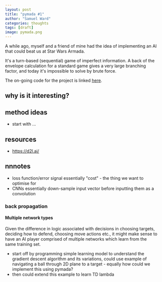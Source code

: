 ```yaml
---
layout: post
title: "pymada #1"
author: "Samuel Ward"
categories: thoughts
tags: [draft]
image: pymada.png
---
```


A while ago, myself and a friend of mine had the idea of implementing an AI that could beat us at Star Wars Armada. 

It's a turn-based (sequential) game of imperfect information. A back of the envelope calculation for a standard game gives a very large branching factor, and today it's impossible to solve by brute force.

The on-going code for the project is linked [here](https://github.com/armoured-moose/pymada/).


## why is it interesting?



## method ideas

* start with ...



## resources

* https://d2l.ai/

## nnnotes

* loss function/error signal essentially "cost" - the thing we want to optimise for
* CNNs essentially down-sample input vector before inputting them as a convolution

### back propagation




#### Multiple network types

Given the difference in logic associated with decisions in choosing targets, deciding how to defend, choosing move actions etc., it might make sense to have an AI player comprised of multiple networks which learn from the same training set. 



* start off by programming simple learning model to understand the gradient descent algorithm and its variations, could use example of navigating a ball through 2D plane to a target - equally how could we implement this using pymada?
* then could extend this example to learn TD lambda